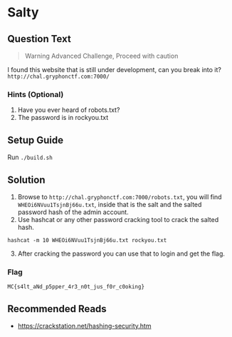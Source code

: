 # Salty

## Question Text
> Warning Advanced Challenge, Proceed with caution  

I found this website that is still under development, can you break into it?
`http://chal.gryphonctf.com:7000/`  

### Hints (Optional)
1. Have you ever heard of robots.txt?
2. The password is in rockyou.txt

## Setup Guide
Run `./build.sh`

## Solution
1. Browse to `http://chal.gryphonctf.com:7000/robots.txt`, you will find `WHEOi6NVuu1TsjnBj66u.txt`, inside that is the salt and the salted password hash of the admin account.
2. Use hashcat or any other password cracking tool to crack the salted hash.
```
hashcat -m 10 WHEOi6NVuu1TsjnBj66u.txt rockyou.txt 
```
3. After cracking the password you can use that to login and get the flag.

### Flag
`MC{s4lt_aNd_p5pper_4r3_n0t_jus_f0r_c0oking}`

## Recommended Reads
* https://crackstation.net/hashing-security.htm
